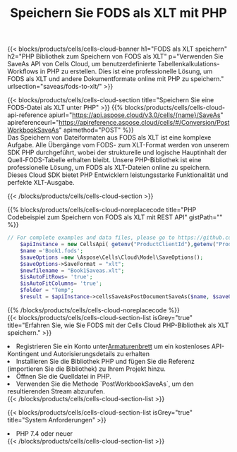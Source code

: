 ﻿---
title:  Speichern Sie FODS als XLT mit PHP
description:  Verwendung des Cloud SDK Aspose.Cells für PHP zum Speichern der FODS-Formatdatei als XLT-Formatdatei.
kwords: Excel, Save FODS as XLT, REST, PHP
howto: How to save FODS as XLT using Aspose.Cells Cloud PHP library.
---
{{< blocks/products/cells/cells-cloud-banner h1="FODS als XLT speichern" h2="PHP Bibliothek zum Speichern von FODS als XLT" p="Verwenden Sie SaveAs API von Cells Cloud, um benutzerdefinierte Tabellenkalkulations-Workflows in PHP zu erstellen. Dies ist eine professionelle Lösung, um FODS als XLT und andere Dokumentformate online mit PHP zu speichern." urlsection="saveas/fods-to-xlt/" >}}

{{< blocks/products/cells/cells-cloud-section title="Speichern Sie eine FODS-Datei als XLT unter PHP" >}}
{{% blocks/products/cells/cells-cloud-api-reference apiurl="https://api.aspose.cloud/v3.0/cells/{name}/SaveAs" apireferenceurl="https://apireference.aspose.cloud/cells/#/Conversion/PostWorkbookSaveAs" apimethod="POST" %}}
<br/>
Das Speichern von Dateiformaten aus FODS als XLT ist eine komplexe Aufgabe. Alle Übergänge vom FODS- zum XLT-Format werden von unserem SDK PHP durchgeführt, wobei der strukturelle und logische Hauptinhalt der Quell-FODS-Tabelle erhalten bleibt. Unsere PHP-Bibliothek ist eine professionelle Lösung, um FODS als XLT-Dateien online zu speichern. Dieses Cloud SDK bietet PHP Entwicklern leistungsstarke Funktionalität und perfekte XLT-Ausgabe.

{{< /blocks/products/cells/cells-cloud-section >}}

{{% blocks/products/cells/cells-cloud-noreplacecode title="PHP Codebeispiel zum Speichern von FODS als XLT mit REST API" gistPath="" %}}
  
```php
// For complete examples and data files, please go to https://github.com/aspose-cells-cloud/aspose-cells-cloud-php/
    $apiInstance = new CellsApi( getenv("ProductClientId"),getenv("ProductClientSecret") );
    $name ='Book1.fods';
    $saveOptions =new \Aspose\Cells\Cloud\Model\SaveOptions();
    $saveOptions->SaveFormat = "xlt";
    $newfilename = "Book1Saveas.xlt";
    $isAutoFitRows= 'true';
    $isAutoFitColumns= 'true';
    $folder = "Temp";
    $result = $apiInstance->cellsSaveAsPostDocumentSaveAs($name, $saveOptions, $newfilename,$isAutoFitRows, $isAutoFitColumns, $folder);
```
  
{{% /blocks/products/cells/cells-cloud-noreplacecode %}}
<br/>
{{< blocks/products/cells/cells-cloud-section-list isGrey="true" title="Erfahren Sie, wie Sie FODS mit der Cells Cloud PHP-Bibliothek als XLT speichern." >}}
<li> Registrieren Sie ein Konto unter<a href="https://dashboard.aspose.cloud/">Armaturenbrett</a> um ein kostenloses API-Kontingent und Autorisierungsdetails zu erhalten</li>
<li>Installieren Sie die Bibliothek PHP und fügen Sie die Referenz (importieren Sie die Bibliothek) zu Ihrem Projekt hinzu.</li>
<li>Öffnen Sie die Quelldatei in PHP.</li>
<li>Verwenden Sie die Methode `PostWorkbookSaveAs`, um den resultierenden Stream abzurufen.</li>
{{< /blocks/products/cells/cells-cloud-section-list >}}

{{< blocks/products/cells/cells-cloud-section-list isGrey="true" title="System Anforderungen" >}}
<li>PHP 7.4 oder neuer</li>
{{< /blocks/products/cells/cells-cloud-section-list >}}
